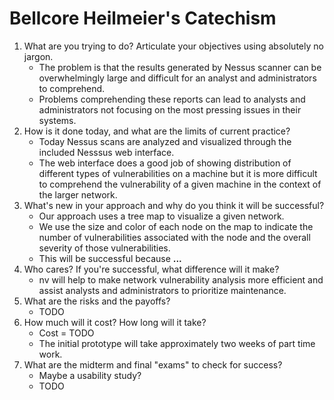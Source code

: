 # Bellcore Heilmeier's Catechism

1. What are you trying to do? Articulate your objectives using absolutely no jargon.
    * The problem is that the results generated by Nessus scanner can be overwhelmingly large and difficult for an analyst and administrators to comprehend.
    * Problems comprehending these reports can lead to analysts and administrators not focusing on the most pressing issues in their systems.
2. How is it done today, and what are the limits of current practice?
    * Today Nessus scans are analyzed and visualized through the included Nesssus web interface.
    * The web interface does a good job of showing distribution of different types of vulnerabilities on a machine but it is more difficult to comprehend the vulnerability of a given machine in the context of the larger network.
3. What's new in your approach and why do you think it will be successful?
    * Our approach uses a tree map to visualize a given network.
    * We use the size and color of each node on the map to indicate the number of vulnerabilities associated with the node and the overall severity of those vulnerabilities.
    * This will be successful because __...__
4. Who cares? If you're successful, what difference will it make?
    * nv will help to make network vulnerability analysis more efficient and assist analysts and administrators to prioritize maintenance.
5. What are the risks and the payoffs?
    * TODO
6. How much will it cost? How long will it take?
    * Cost = TODO
    * The initial prototype will take approximately two weeks of part time work. 
7. What are the midterm and final "exams" to check for success?
    * Maybe a usability study?
    * TODO

